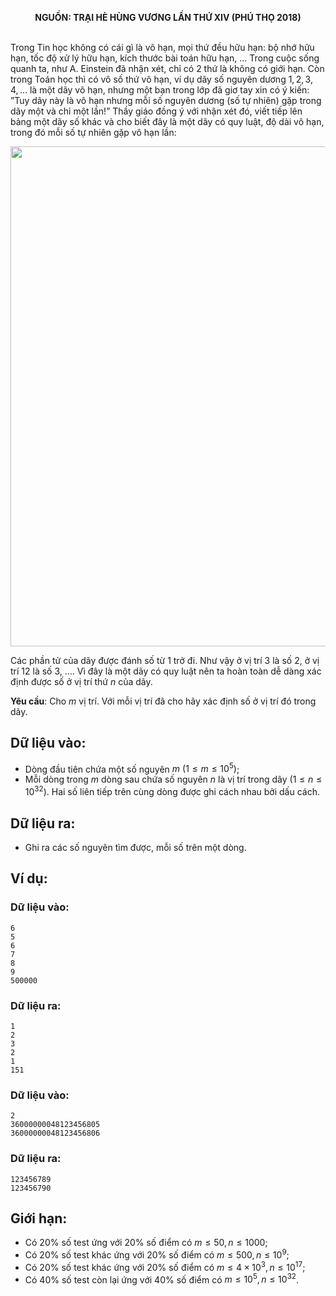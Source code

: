 **<center>NGUỒN: TRẠI HÈ HÙNG VƯƠNG LẦN THỨ XIV (PHÚ THỌ 2018)</center>**
<br>

Trong Tin học không có cái gì là vô hạn, mọi thứ đều hữu hạn: bộ nhớ hữu hạn, tốc độ xử lý hữu hạn, kích thước bài toán hữu hạn, ... Trong cuộc sống quanh ta, như A. Einstein đã nhận xét, chỉ có $2$ thứ là không có giới hạn.
Còn trong Toán học thì có vô số thứ vô hạn, ví dụ dãy số nguyên dương $1,2,3,4,…$ là một dãy vô hạn, nhưng một bạn trong lớp đã giơ tay xin có ý kiến: ”Tuy dãy này là vô hạn nhưng mỗi số nguyên dương (số tự nhiên) gặp trong dãy một và chỉ một lần!” Thầy giáo đồng ý với nhận xét đó, viết tiếp lên bảng một dãy số khác và cho biết  đây là một dãy có quy luật, độ dài vô hạn, trong đó mỗi số tự nhiên gặp vô hạn lần:
<center><img src="/images/problems/811/infinity.svg" width=800px></center>

Các phần tử của dãy được đánh số từ $1$ trở đi. Như vậy ở vị trí $3$ là số $2$, ở vị trí $12$ là số $3$, …. Vì đây là một dãy có quy luật nên ta hoàn toàn dễ dàng xác định được số ở vị trí thứ $n$ của dãy.

**Yêu cầu**: Cho $m$ vị trí. Với mỗi vị trí đã cho hãy xác định số ở vị trí đó trong dãy.

## Dữ liệu vào:
- Dòng đầu tiên chứa một số nguyên $m\ (1≤m ≤10^5)$;
- Mỗi dòng trong $m$ dòng sau chứa số nguyên $n$ là vị trí trong dãy $(1≤n≤10^{32})$.
Hai số liên tiếp trên cùng dòng được ghi cách nhau bởi dấu cách.

## Dữ liệu ra:
- Ghi ra các số nguyên tìm được, mỗi số trên một dòng.

## Ví dụ: 
### Dữ liệu vào:
```
6
5
6
7
8
9
500000
```

### Dữ liệu ra:
```
1
2
3
2
1
151
```

### Dữ liệu vào:
```
2
36000000048123456805
36000000048123456806
```

### Dữ liệu ra:
```
123456789
123456790
```

## Giới hạn:
- Có $20\%$ số test ứng với $20\%$ số điểm có $m\le 50, n \le 1000$;
- Có $20\%$ số test khác ứng với $20\%$ số điểm có $m\le 500, n \le 10^9$;
- Có $20\%$ số test khác ứng với $20\%$ số điểm có $m\le 4\times 10^3, n \le 10^{17}$;
- Có $40\%$ số test còn lại ứng với $40\%$ số điểm có $m\le 10^5, n \le 10^{32}$.